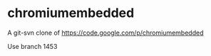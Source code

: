 chromiumembedded
================

A git-svn clone of https://code.google.com/p/chromiumembedded

Use branch 1453
